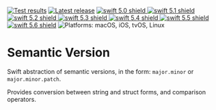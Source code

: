 [comment]: <> (Header Generated by ActionStatus 2.0.6 - 478)

[![Test results][tests shield]][actions] [![Latest release][release shield]][releases] [![swift 5.0 shield] ![swift 5.1 shield] ![swift 5.2 shield] ![swift 5.3 shield] ![swift 5.4 shield] ![swift 5.5 shield] ![swift 5.6 shield]][swift] ![Platforms: macOS, iOS, tvOS, Linux][platforms shield]

[release shield]: https://img.shields.io/github/v/release/elegantchaos/SemanticVersion
[platforms shield]: https://img.shields.io/badge/platforms-macOS_iOS_tvOS_Linux-lightgrey.svg?style=flat "macOS, iOS, tvOS, Linux"
[tests shield]: https://github.com/elegantchaos/SemanticVersion/workflows/Tests/badge.svg
[swift 5.0 shield]: https://img.shields.io/badge/swift-5.0-F05138.svg "Swift 5.0"
[swift 5.1 shield]: https://img.shields.io/badge/swift-5.1-F05138.svg "Swift 5.1"
[swift 5.2 shield]: https://img.shields.io/badge/swift-5.2-F05138.svg "Swift 5.2"
[swift 5.3 shield]: https://img.shields.io/badge/swift-5.3-F05138.svg "Swift 5.3"
[swift 5.4 shield]: https://img.shields.io/badge/swift-5.4-F05138.svg "Swift 5.4"
[swift 5.5 shield]: https://img.shields.io/badge/swift-5.5-F05138.svg "Swift 5.5"
[swift 5.6 shield]: https://img.shields.io/badge/swift-5.6-F05138.svg "Swift 5.6"

[swift]: https://swift.org
[releases]: https://github.com/elegantchaos/SemanticVersion/releases
[actions]: https://github.com/elegantchaos/SemanticVersion/actions

[comment]: <> (End of ActionStatus Header)

# Semantic Version

Swift abstraction of semantic versions, in the form: `major.minor` or `major.minor.patch`.

Provides conversion between string and struct forms, and comparison operators.  
